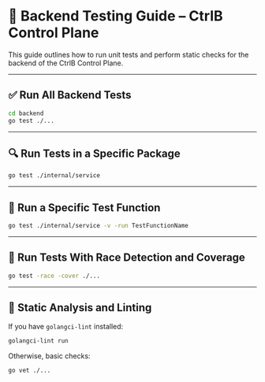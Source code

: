 # 🧪 Backend Testing Guide – CtrlB Control Plane

This guide outlines how to run unit tests and perform static checks for the backend of the CtrlB Control Plane.

---

## ✅ Run All Backend Tests

```bash
cd backend
go test ./...
```

---

## 🔍 Run Tests in a Specific Package

```bash
go test ./internal/service
```

---

## 🔎 Run a Specific Test Function

```bash
go test ./internal/service -v -run TestFunctionName
```

---

## 🧺 Run Tests With Race Detection and Coverage

```bash
go test -race -cover ./...
```

---

## 💼 Static Analysis and Linting

If you have `golangci-lint` installed:

```bash
golangci-lint run
```

Otherwise, basic checks:

```bash
go vet ./...
```
